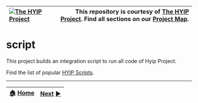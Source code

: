 |[![The HYIP Project](https://avatars1.githubusercontent.com/u/8466209?v=10&s=30)](https://github.com/hyip) |This repository is courtesy of [The HYIP Project](https://github.com/hyip). Find all sections on our [Project Map](https://github.com/hyip/info/wiki/maps).|
|:----|----:|

# script
This project builds an integration script to run all code of Hyip Project.

Find the list of popular [HYIP Scripts](https://tophyipmonitor.wordpress.com/hyip-scripts/).

***
|[:house:](https://github.com/hyip) [Home](https://github.com/hyip)|[Next](https://github.com/hyipteam/hyipteam.github.io) [:arrow_forward:](https://github.com/hyipteam/hyipteam.github.io)|
|:----|----:|
